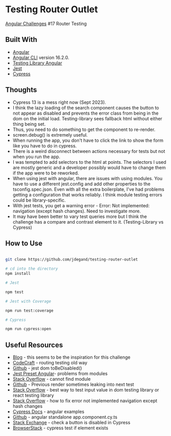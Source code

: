 # Testing Router Outlet

[Angular Challenges](https://github.com/tomalaforge/angular-challenges) #17 Router Testing

## Built With

- [Angular](https://angular.io)
- [Angular CLI](https://github.com/angular/angular-cli) version 16.2.0.
- [Testing Library Angular](https://testing-library.com/docs/angular-testing-library/intro)
- [Jest](https://jestjs.io)
- [Cypress](https://www.cypress.io)

## Thoughts

- Cypress 13 is a mess right now (Sept 2023).
- I think the lazy loading of the search component causes the button to not appear as disabled and prevents the error class from being in the dom on the initial load.  Testing-library sees fallback html without either thing being set.  
- Thus, you need to do something to get the component to re-render.  
- screen.debug() is extremely useful.  
- When running the app, you don't have to click the link to show the form like you have to do in cypress. 
- There is a weird disconnect between actions necessary for tests but not when you run the app.  
- I was tempted to add selectors to the html at points.  The selectors I used are mostly generic and a developer possibly would have to change them if the app were to be reworked.  
- When using jest with angular, there are issues with using modules.  You have to use a different jest.config and add other properties to the tsconfig.spec.json.  Even with all the extra boilerplate, I've had problems getting a configuration that works reliably.  I think module testing errors could be library-specific.  
- With jest tests, you get a warning error - Error: Not implemented: navigation (except hash changes).  Need to investigate more.
- It may have been better to vary test queries more but I think the challenge has a compare and contrast element to it.  (Testing-Library vs Cypress) 

## How to Use

```bash 

git clone https://github.com/jdegand/testing-router-outlet

# cd into the directory
npm install

# Jest 

npm test

# Jest with Coverage

npm run test:coverage

# Cypress

npm run cypress:open
```

## Useful Resources

- [Blog](https://timdeschryver.dev/blog/getting-the-most-value-out-of-your-angular-component-tests) - this seems to be the inspiration for this challenge
- [CodeCraft](https://codecraft.tv/courses/angular/unit-testing/routing/) - routing testing old way
- [Github](https://github.com/testing-library/jest-dom/discussions/325) - jest dom toBeDisabled()
- [Jest Preset Angular](https://thymikee.github.io/jest-preset-angular/docs/guides/angular-13+)- problems from modules
- [Stack Overflow](https://stackoverflow.com/questions/67645895/cannot-find-module-students-json-consider-using-resolvejsonmodule-to-im) - cannot find module
- [Github](https://github.com/testing-library/react-testing-library/issues/716) - Previous render sometimes leaking into next test
- [Stack Overflow](https://stackoverflow.com/questions/62473970/best-way-to-test-input-value-in-dom-testing-library-or-react-testing-library) - best way to test input value in dom testing library or react testing library
- [Stack Overflow](https://stackoverflow.com/questions/54090231/how-to-fix-error-not-implemented-navigation-except-hash-changes) - how to fix error not implemented navigation except hash changes
- [Cypress Docs](https://docs.cypress.io/guides/component-testing/angular/examples) - angular examples
- [Github](https://github.com/cypress-io/cypress-component-testing-apps/blob/main/angular-standalone/src/app/app.component.cy.ts) - angular standalone app.component.cy.ts
- [Stack Exchange](https://sqa.stackexchange.com/questions/34319/how-to-check-a-button-is-disabled-using-cypress) - check a button is disabled in Cypress
- [BrowserStack](https://www.browserstack.com/guide/cypress-test-if-element-exists) - cypress test if element exists
